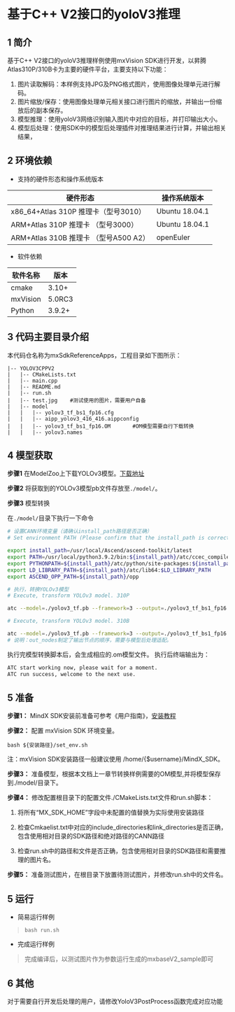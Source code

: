 # 基于C++ V2接口的yoloV3推理

## 1 简介

基于C++ V2接口的yoloV3推理样例使用mxVision SDK进行开发，以昇腾Atlas310P/310B卡为主要的硬件平台，主要支持以下功能：

1. 图片读取解码：本样例支持JPG及PNG格式图片，使用图像处理单元进行解码。
2. 图片缩放/保存：使用图像处理单元相关接口进行图片的缩放，并输出一份缩放后的副本保存。
3. 模型推理：使用yoloV3网络识别输入图片中对应的目标，并打印输出大小。
4. 模型后处理：使用SDK中的模型后处理插件对推理结果进行计算，并输出相关结果，

## 2 环境依赖

- 支持的硬件形态和操作系统版本

| 硬件形态                             | 操作系统版本   |
| ----------------------------------- | -------------- |
| x86_64+Atlas 310P 推理卡（型号3010） | Ubuntu 18.04.1 |
| ARM+Atlas 310P 推理卡 （型号3000）   | Ubuntu 18.04.1 |
| ARM+Atlas 310B 推理卡 （型号A500 A2）   | openEuler |

- 软件依赖

| 软件名称 | 版本   |
| -------- | ------ |
| cmake    | 3.10+ |
| mxVision | 5.0RC3    |
| Python   | 3.9.2+  |



## 3 代码主要目录介绍

本代码仓名称为mxSdkReferenceApps，工程目录如下图所示：

```
|-- YOLOV3CPPV2
|   |-- CMakeLists.txt
|   |-- main.cpp
|   |-- README.md
|   |-- run.sh
|   |-- test.jpg    #测试使用的图片，需要用户自备
|   |-- model
|   |   |-- yolov3_tf_bs1_fp16.cfg
|   |   |-- aipp_yolov3_416_416.aippconfig
|   |   |-- yolov3_tf_bs1_fp16.OM       #OM模型需要自行下载转换
|   |   |-- yolov3.names

```
## 4 模型获取

**步骤1** 在ModelZoo上下载YOLOv3模型。[下载地址](https://gitee.com/link?target=https%3A%2F%2Fobs-9be7.obs.cn-east-2.myhuaweicloud.com%2F003_Atc_Models%2Fmodelzoo%2Fyolov3_tf.pb)

**步骤2** 将获取到的YOLOv3模型pb文件存放至`./model/`。

**步骤3** 模型转换

在`./model/`目录下执行一下命令

```bash
# 设置CANN环境变量（请确认install_path路径是否正确）
# Set environment PATH (Please confirm that the install_path is correct).

export install_path=/usr/local/Ascend/ascend-toolkit/latest
export PATH=/usr/local/python3.9.2/bin:${install_path}/atc/ccec_compiler/bin:${install_path}/atc/bin:$PATH
export PYTHONPATH=${install_path}/atc/python/site-packages:${install_path}/atc/python/site-packages/auto_tune.egg/auto_tune:${install_path}/atc/python/site-packages/schedule_search.egg
export LD_LIBRARY_PATH=${install_path}/atc/lib64:$LD_LIBRARY_PATH
export ASCEND_OPP_PATH=${install_path}/opp

# 执行，转换YOLOv3模型
# Execute, transform YOLOv3 model. 310P

atc --model=./yolov3_tf.pb --framework=3 --output=./yolov3_tf_bs1_fp16 --soc_version=Ascend310P3 --insert_op_conf=./aipp_yolov3_416_416.aippconfig --input_shape="input:1,416,416,3" --out_nodes="yolov3/yolov3_head/Conv_6/BiasAdd:0;yolov3/yolov3_head/Conv_14/BiasAdd:0;yolov3/yolov3_head/Conv_22/BiasAdd:0"

# Execute, transform YOLOv3 model. 310B

atc --model=./yolov3_tf.pb --framework=3 --output=./yolov3_tf_bs1_fp16 --soc_version=Ascend310B2 --insert_op_conf=./aipp_yolov3_416_416.aippconfig --input_shape="input:1,416,416,3" --out_nodes="yolov3/yolov3_head/Conv_6/BiasAdd:0;yolov3/yolov3_head/Conv_14/BiasAdd:0;yolov3/yolov3_head/Conv_22/BiasAdd:0"
# 说明：out_nodes制定了输出节点的顺序，需要与模型后处理适配。
```

执行完模型转换脚本后，会生成相应的.om模型文件。 执行后终端输出为：
```bash
ATC start working now, please wait for a moment.
ATC run success, welcome to the next use.
```


## 5 准备

**步骤1：** MindX SDK安装前准备可参考《用户指南》，[安装教程](https://www.hiascend.com/document/detail/zh/mind-sdk/50rc2/vision/mxvisionug/mxvisionug_0006.html)

**步骤2：** 配置 mxVision SDK 环境变量。

`bash ${安装路径}/set_env.sh `

注：mxVision SDK安装路径一般建议使用 /home/{$username}/MindX_SDK。

**步骤3：** 准备模型，根据本文档上一章节转换样例需要的OM模型,并将模型保存到./model/目录下。

**步骤4：** 修改配置根目录下的配置文件./CMakeLists.txt文件和run.sh脚本：

1. 将所有“MX_SDK_HOME”字段中未配置的值替换为实际使用安装路径

2. 检查Cmkaelist.txt中对应的include_directories和link_directories是否正确，包含使用相对目录的SDK路径和绝对路径的CANN路径

3. 检查run.sh中的路径和文件是否正确，包含使用相对目录的SDK路径和需要推理的图片名。

**步骤5：** 准备测试图片，在根目录下放置待测试图片，并修改run.sh中的文件名。

## 5 运行

- 简易运行样例
> `bash run.sh`
- 完成运行样例
> 完成编译后，以测试图片作为参数运行生成的mxbaseV2_sample即可

## 6 其他
对于需要自行开发后处理的用户，请修改YoloV3PostProcess函数完成对应功能